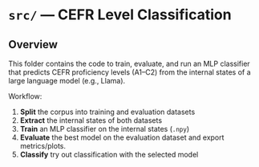 # `src/` — CEFR Level Classification

## Overview
This folder contains the code to train, evaluate, and run an MLP classifier that predicts CEFR proficiency levels (A1–C2) from the internal states of a large language model (e.g., Llama).

Workflow:
1. **Split** the corpus into training and evaluation datasets
2. **Extract** the internal states of both datasets
3. **Train** an MLP classifier on the internal states (`.npy`)
4. **Evaluate** the best model on the evaluation dataset and export metrics/plots.
5. **Classify** try out classification with the selected model
